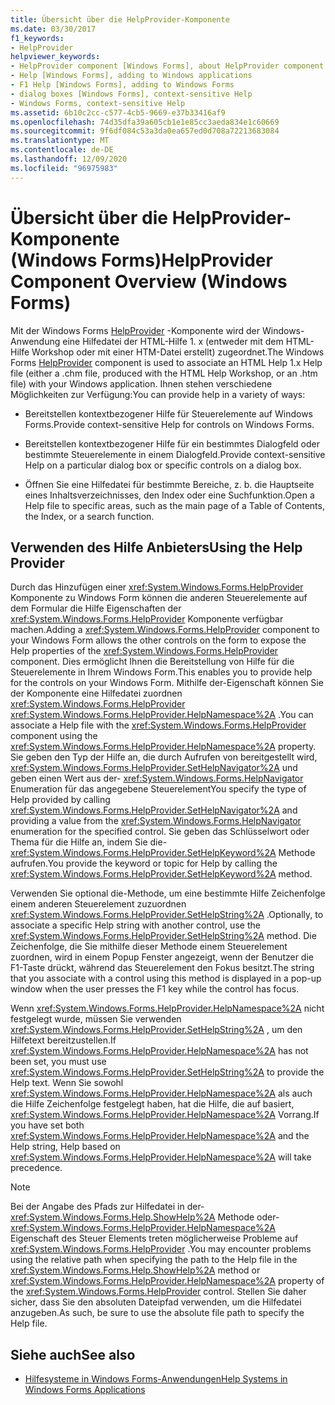```yaml
---
title: Übersicht über die HelpProvider-Komponente
ms.date: 03/30/2017
f1_keywords:
- HelpProvider
helpviewer_keywords:
- HelpProvider component [Windows Forms], about HelpProvider component
- Help [Windows Forms], adding to Windows applications
- F1 Help [Windows Forms], adding to Windows Forms
- dialog boxes [Windows Forms], context-sensitive Help
- Windows Forms, context-sensitive Help
ms.assetid: 6b10c2cc-c577-4cb5-9669-e37b33416af9
ms.openlocfilehash: 74d35dfa39a605cb1e1e85cc3aeda834e1c60669
ms.sourcegitcommit: 9f6df084c53a3da0ea657ed0d708a72213683084
ms.translationtype: MT
ms.contentlocale: de-DE
ms.lasthandoff: 12/09/2020
ms.locfileid: "96975983"
---
```

# <a name="helpprovider-component-overview-windows-forms"></a><span data-ttu-id="7d21f-102">Übersicht über die HelpProvider-Komponente (Windows Forms)</span><span class="sxs-lookup"><span data-stu-id="7d21f-102">HelpProvider Component Overview (Windows Forms)</span></span>
<span data-ttu-id="7d21f-103">Mit der Windows Forms [HelpProvider](helpprovider-component-windows-forms.md) -Komponente wird der Windows-Anwendung eine Hilfedatei der HTML-Hilfe 1. x (entweder mit dem HTML-Hilfe Workshop oder mit einer HTM-Datei erstellt) zugeordnet.</span><span class="sxs-lookup"><span data-stu-id="7d21f-103">The Windows Forms [HelpProvider](helpprovider-component-windows-forms.md) component is used to associate an HTML Help 1.x Help file (either a .chm file, produced with the HTML Help Workshop, or an .htm file) with your Windows application.</span></span> <span data-ttu-id="7d21f-104">Ihnen stehen verschiedene Möglichkeiten zur Verfügung:</span><span class="sxs-lookup"><span data-stu-id="7d21f-104">You can provide help in a variety of ways:</span></span>  
  
- <span data-ttu-id="7d21f-105">Bereitstellen kontextbezogener Hilfe für Steuerelemente auf Windows Forms.</span><span class="sxs-lookup"><span data-stu-id="7d21f-105">Provide context-sensitive Help for controls on Windows Forms.</span></span>  
  
- <span data-ttu-id="7d21f-106">Bereitstellen kontextbezogener Hilfe für ein bestimmtes Dialogfeld oder bestimmte Steuerelemente in einem Dialogfeld.</span><span class="sxs-lookup"><span data-stu-id="7d21f-106">Provide context-sensitive Help on a particular dialog box or specific controls on a dialog box.</span></span>  
  
- <span data-ttu-id="7d21f-107">Öffnen Sie eine Hilfedatei für bestimmte Bereiche, z. b. die Hauptseite eines Inhaltsverzeichnisses, den Index oder eine Suchfunktion.</span><span class="sxs-lookup"><span data-stu-id="7d21f-107">Open a Help file to specific areas, such as the main page of a Table of Contents, the Index, or a search function.</span></span>  
  
## <a name="using-the-help-provider"></a><span data-ttu-id="7d21f-108">Verwenden des Hilfe Anbieters</span><span class="sxs-lookup"><span data-stu-id="7d21f-108">Using the Help Provider</span></span>  
 <span data-ttu-id="7d21f-109">Durch das Hinzufügen einer <xref:System.Windows.Forms.HelpProvider> Komponente zu Windows Form können die anderen Steuerelemente auf dem Formular die Hilfe Eigenschaften der <xref:System.Windows.Forms.HelpProvider> Komponente verfügbar machen.</span><span class="sxs-lookup"><span data-stu-id="7d21f-109">Adding a <xref:System.Windows.Forms.HelpProvider> component to your Windows Form allows the other controls on the form to expose the Help properties of the <xref:System.Windows.Forms.HelpProvider> component.</span></span> <span data-ttu-id="7d21f-110">Dies ermöglicht Ihnen die Bereitstellung von Hilfe für die Steuerelemente in Ihrem Windows Form.</span><span class="sxs-lookup"><span data-stu-id="7d21f-110">This enables you to provide help for the controls on your Windows Form.</span></span> <span data-ttu-id="7d21f-111">Mithilfe der-Eigenschaft können Sie der Komponente eine Hilfedatei zuordnen <xref:System.Windows.Forms.HelpProvider> <xref:System.Windows.Forms.HelpProvider.HelpNamespace%2A> .</span><span class="sxs-lookup"><span data-stu-id="7d21f-111">You can associate a Help file with the <xref:System.Windows.Forms.HelpProvider> component using the <xref:System.Windows.Forms.HelpProvider.HelpNamespace%2A> property.</span></span> <span data-ttu-id="7d21f-112">Sie geben den Typ der Hilfe an, die durch Aufrufen von bereitgestellt wird, <xref:System.Windows.Forms.HelpProvider.SetHelpNavigator%2A> und geben einen Wert aus der- <xref:System.Windows.Forms.HelpNavigator> Enumeration für das angegebene Steuerelement</span><span class="sxs-lookup"><span data-stu-id="7d21f-112">You specify the type of Help provided by calling <xref:System.Windows.Forms.HelpProvider.SetHelpNavigator%2A> and providing a value from the <xref:System.Windows.Forms.HelpNavigator> enumeration for the specified control.</span></span> <span data-ttu-id="7d21f-113">Sie geben das Schlüsselwort oder Thema für die Hilfe an, indem Sie die- <xref:System.Windows.Forms.HelpProvider.SetHelpKeyword%2A> Methode aufrufen.</span><span class="sxs-lookup"><span data-stu-id="7d21f-113">You provide the keyword or topic for Help by calling the <xref:System.Windows.Forms.HelpProvider.SetHelpKeyword%2A> method.</span></span>  
  
 <span data-ttu-id="7d21f-114">Verwenden Sie optional die-Methode, um eine bestimmte Hilfe Zeichenfolge einem anderen Steuerelement zuzuordnen <xref:System.Windows.Forms.HelpProvider.SetHelpString%2A> .</span><span class="sxs-lookup"><span data-stu-id="7d21f-114">Optionally, to associate a specific Help string with another control, use the <xref:System.Windows.Forms.HelpProvider.SetHelpString%2A> method.</span></span> <span data-ttu-id="7d21f-115">Die Zeichenfolge, die Sie mithilfe dieser Methode einem Steuerelement zuordnen, wird in einem Popup Fenster angezeigt, wenn der Benutzer die F1-Taste drückt, während das Steuerelement den Fokus besitzt.</span><span class="sxs-lookup"><span data-stu-id="7d21f-115">The string that you associate with a control using this method is displayed in a pop-up window when the user presses the F1 key while the control has focus.</span></span>  
  
 <span data-ttu-id="7d21f-116">Wenn <xref:System.Windows.Forms.HelpProvider.HelpNamespace%2A> nicht festgelegt wurde, müssen Sie verwenden <xref:System.Windows.Forms.HelpProvider.SetHelpString%2A> , um den Hilfetext bereitzustellen.</span><span class="sxs-lookup"><span data-stu-id="7d21f-116">If <xref:System.Windows.Forms.HelpProvider.HelpNamespace%2A> has not been set, you must use <xref:System.Windows.Forms.HelpProvider.SetHelpString%2A> to provide the Help text.</span></span> <span data-ttu-id="7d21f-117">Wenn Sie sowohl <xref:System.Windows.Forms.HelpProvider.HelpNamespace%2A> als auch die Hilfe Zeichenfolge festgelegt haben, hat die Hilfe, die auf basiert, <xref:System.Windows.Forms.HelpProvider.HelpNamespace%2A> Vorrang.</span><span class="sxs-lookup"><span data-stu-id="7d21f-117">If you have set both <xref:System.Windows.Forms.HelpProvider.HelpNamespace%2A> and the Help string, Help based on <xref:System.Windows.Forms.HelpProvider.HelpNamespace%2A> will take precedence.</span></span>  
  
> [!NOTE]
> <span data-ttu-id="7d21f-118">Bei der Angabe des Pfads zur Hilfedatei in der- <xref:System.Windows.Forms.Help.ShowHelp%2A> Methode oder- <xref:System.Windows.Forms.HelpProvider.HelpNamespace%2A> Eigenschaft des Steuer Elements treten möglicherweise Probleme auf <xref:System.Windows.Forms.HelpProvider> .</span><span class="sxs-lookup"><span data-stu-id="7d21f-118">You may encounter problems using the relative path when specifying the path to the Help file in the <xref:System.Windows.Forms.Help.ShowHelp%2A> method or <xref:System.Windows.Forms.HelpProvider.HelpNamespace%2A> property of the <xref:System.Windows.Forms.HelpProvider> control.</span></span> <span data-ttu-id="7d21f-119">Stellen Sie daher sicher, dass Sie den absoluten Dateipfad verwenden, um die Hilfedatei anzugeben.</span><span class="sxs-lookup"><span data-stu-id="7d21f-119">As such, be sure to use the absolute file path to specify the Help file.</span></span>  
  
## <a name="see-also"></a><span data-ttu-id="7d21f-120">Siehe auch</span><span class="sxs-lookup"><span data-stu-id="7d21f-120">See also</span></span>

- [<span data-ttu-id="7d21f-121">Hilfesysteme in Windows Forms-Anwendungen</span><span class="sxs-lookup"><span data-stu-id="7d21f-121">Help Systems in Windows Forms Applications</span></span>](../advanced/help-systems-in-windows-forms-applications.md)
